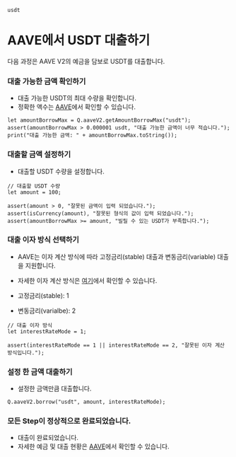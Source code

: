 ```meta-Currency
usdt
```

# AAVE에서 USDT 대출하기

다음 과정은 AAVE V2의 예금을 담보로 USDT를 대출합니다.

### 대출 가능한 금액 확인하기

- 대출 가능한 USDT의 최대 수량을 확인합니다.
- 정확한 액수는 [AAVE](https://app.aave.com/#/dashboard)에서 확인할 수 있습니다.

```output-Dynamic
let amountBorrowMax = Q.aaveV2.getAmountBorrowMax("usdt");
assert(amountBorrowMax > 0.000001 usdt, "대출 가능한 금액이 너무 적습니다.");
print("대출 가능한 금액: " + amountBorrowMax.toString());
```

### 대출할 금액 설정하기

- 대출할 USDT 수량을 설정합니다.

```input USDT
// 대출할 USDT 수량
let amount = 100;
```

```input-Verify
assert(amount > 0, "잘못된 금액이 입력 되었습니다.");
assert(isCurrency(amount), "잘못된 형식의 값이 입력 되었습니다.");
assert(amountBorrowMax >= amount, "빌릴 수 있는 USDT가 부족합니다.");
```

### 대출 이자 방식 선택하기

- AAVE는 이자 계산 방식에 따라 고정금리(stable) 대출과 변동금리(variable) 대출을 지원합니다.
- 자세한 이자 계산 방식은 [여기](https://docs.aave.com/faq/borrowing#what-is-the-difference-between-stable-and-variable-rate)에서 확인할 수 있습니다.

- 고정금리(stable): 1
- 변동금리(varialbe): 2

```input
// 대출 이자 방식
let interestRateMode = 1;
```

```input-Verify
assert(interestRateMode == 1 || interestRateMode == 2, "잘못된 이자 계산 방식입니다.");
```

### 설정 한 금액 대출하기

- 설정한 금액만큼 대출합니다.

```taster
Q.aaveV2.borrow("usdt", amount, interestRateMode);
```

### 모든 Step이 정상적으로 완료되었습니다.

- 대출이 완료되었습니다.
- 자세한 예금 및 대출 현황은 [AAVE](https://app.aave.com/#/dashboard)에서 확인할 수 있습니다.
